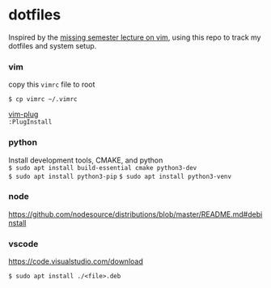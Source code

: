 # dotfiles

Inspired by the [missing semester lecture on vim](https://missing.csail.mit.edu/2020/editors/), using this repo to track my dotfiles and system setup.

### vim

copy this `vimrc` file to root

```console
$ cp vimrc ~/.vimrc
```

[vim-plug](https://github.com/junegunn/vim-plug)  
`:PlugInstall`

### python

Install development tools, CMAKE, and python  
`$ sudo apt install build-essential cmake python3-dev`  
`$ sudo apt install python3-pip`
`$ sudo apt install python3-venv`

### node

https://github.com/nodesource/distributions/blob/master/README.md#debinstall

### vscode

https://code.visualstudio.com/download

```console
$ sudo apt install ./<file>.deb
```
